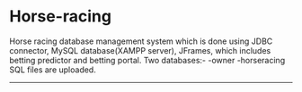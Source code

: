 # Horse-racing
Horse racing database management system which is done using JDBC connector, MySQL database(XAMPP server), JFrames, which 
includes betting predictor and betting portal.
Two databases:-
-owner
-horseracing 
SQL files are uploaded.

-----------------------------------------------------------------------------------------------------------------------------
